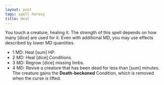 ```yaml
---
layout: post
tags: spell heresy
title: Heal
---
```

You touch a creature, healing it. The strength of this spell depends on how many [dice] are used for it. Even with additional MD, you may use effects described by lower MD quantities.
*  1 MD: Heal [sum] HP.
*  2 MD: Heal [dice] Conditions.
*  3 MD: Regrow [dice] missing limbs.
*  4 MD: Revive a creature that has been dead for less than [sum] minutes. The creature gains the <b>Death-beckoned</b> Condition, which is removed when the curse is lifted.
